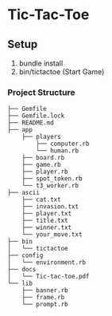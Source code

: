 # Tic-Tac-Toe

## Setup

1. bundle install
2. bin/tictactoe (Start Game)


### Project Structure

```
├── Gemfile
├── Gemfile.lock
├── README.md
├── app
    ├── players
        ├── computer.rb
        └── human.rb
    ├── board.rb
    ├── game.rb
    ├── player.rb
    ├── spot_token.rb
    └── t3_worker.rb
├── ascii
    ├── cat.txt
    ├── invasion.txt
    ├── player.txt
    ├── title.txt
    ├── winner.txt
    └── your_move.txt
├── bin
│   └── tictactoe
├── config
│   └── environment.rb
├── docs
│   └── Tic-tac-toe.pdf
└── lib
    ├── banner.rb
    ├── frame.rb
    └── prompt.rb
```
